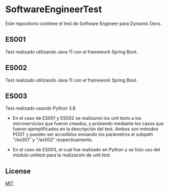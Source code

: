 # SoftwareEngineerTest
Este repositorio contiene el test de Software Engineer para Dynamic Devs.

## ES001
Test realizado utilizando Java 11 con el framework Spring Boot.

## ES002
Test realizado utilizando Java 11 con el framework Spring Boot.

## ES003
Test realizado usando Python 3.8

* En el caso de ES001 y ES002 se realizaron los unit tests a los microservicios que fueron creados, y probando mediante los casos que fueron ejemplificados en la descripción del test. Ambos son métodos POST y pueden ser accedidos enviando los parámetros al subpath "/es001" y "/es002" respectivamente.

* En el caso de ES003, el cual fue realizado en Python y se hizo uso del módulo unittest para la realización de unit test.

## License
[MIT](https://choosealicense.com/licenses/mit/)
